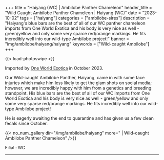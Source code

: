 +++
title = "Haiyang (WC) | Ambilobe Panther Chameleon"
header_title = "Wild Caught Ambilobe Panther Chameleon | Haiyang (WC)"
date = "2023-10-02"
tags = ["haiyang"]
categories = ["ambilobe-sires"]
description = "Haiyang's blue bars are the best of all of our WC panther chameleon imports from One World Exotica and his body is very nice as well - green/yellow and only some very sparce red/orange markings. He fits incredibly well into our wild-type Ambilobe project!"
banner = "img/ambilobe/haiyang/haiyang"
keywords = ["Wild-caught Ambilobe"]
+++

{{< load-photoswipe >}}

Imported by [One World Exotica](https://www.instagram.com/oneworldexotica/) in October 2023.

Our Wild-caught Ambilobe Panther, Haiyang, came in with some face injuries which make him less likely to get the glam shots on social media; however, we are incredibly happy with him from a genetics and breeding standpoint. His blue bars are the best of all of our WC imports from One World Exotica and his body is very nice as well - green/yellow and only some very sparse red/orange markings. He fits incredibly well into our wild-type Ambilobe project!

He is eagerly awaiting the end to quarantine and has given us a few clean fecals since October.

{{< no_num_gallery dir="/img/ambilobe/haiyang" more=" | Wild-caught Ambilobe Panther Chameleon" />}}

Filial
: WC

---